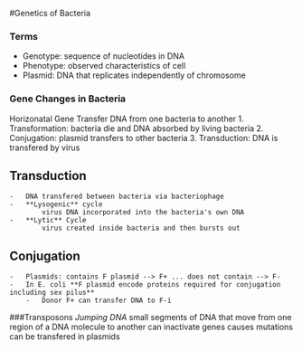 #Genetics of Bacteria

### Terms 
* Genotype: sequence of nucleotides in DNA
* Phenotype: observed characteristics of cell
* Plasmid: DNA that replicates independently of chromosome

### Gene Changes in Bacteria  

Horizonatal Gene Transfer
    DNA from one bacteria to another 
    1. Transformation: bacteria die and DNA absorbed by living bacteria 
    2. Conjugation: plasmid transfers to other bacteria
    3. Transduction: DNA is transfered by virus 


## Transduction
    -   DNA transfered between bacteria via bacteriophage
    -   **Lysogenic** cycle
            virus DNA incorporated into the bacteria's own DNA 
    -   **Lytic** Cycle
            virus created inside bacteria and then bursts out

## Conjugation
    -   Plasmids: contains F plasmid --> F+ ... does not contain --> F-
    -   In E. coli **F plasmid encode proteins required for conjugation including sex pilus** 
        -   Donor F+ can transfer DNA to F-i
    
###Transposons
    *Jumping DNA*
    small segments of DNA that move from one region of a DNA molecule to another
    can inactivate genes
    causes mutations
    can be transfered in plasmids
    
